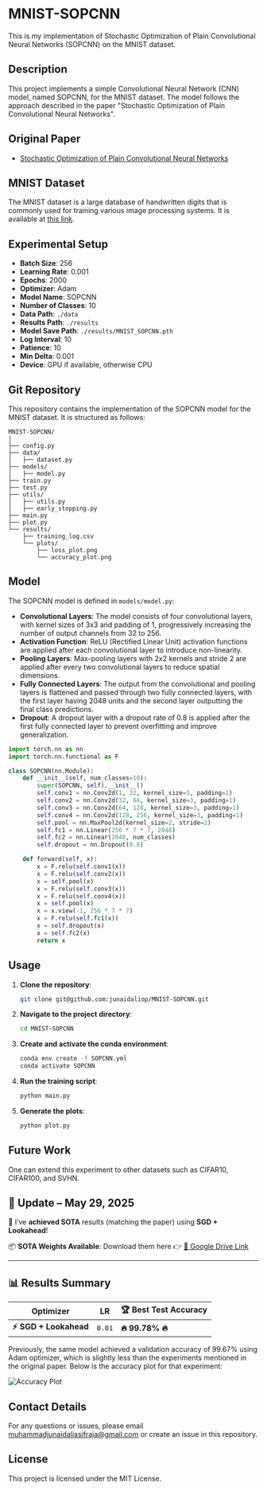 # MNIST-SOPCNN

This is my implementation of Stochastic Optimization of Plain Convolutional Neural Networks (SOPCNN) on the MNIST dataset.

## Description

This project implements a simple Convolutional Neural Network (CNN) model, named SOPCNN, for the MNIST dataset. The model follows the approach described in the paper "Stochastic Optimization of Plain Convolutional Neural Networks".

## Original Paper

- [Stochastic Optimization of Plain Convolutional Neural Networks](https://arxiv.org/pdf/2001.08856v1)

## MNIST Dataset

The MNIST dataset is a large database of handwritten digits that is commonly used for training various image processing systems. It is available at [this link](http://yann.lecun.com/exdb/mnist/).

## Experimental Setup

- **Batch Size**: 256
- **Learning Rate**: 0.001
- **Epochs**: 2000
- **Optimizer**: Adam
- **Model Name**: SOPCNN
- **Number of Classes**: 10
- **Data Path**: `./data`
- **Results Path**: `./results`
- **Model Save Path**: `./results/MNIST_SOPCNN.pth`
- **Log Interval**: 10
- **Patience**: 10
- **Min Delta**: 0.001
- **Device**: GPU if available, otherwise CPU

## Git Repository

This repository contains the implementation of the SOPCNN model for the MNIST dataset. It is structured as follows:

```
MNIST-SOPCNN/
│
├── config.py
├── data/
│   ├── dataset.py
├── models/
│   ├── model.py
├── train.py
├── test.py
├── utils/
│   ├── utils.py
│   ├── early_stopping.py
├── main.py
├── plot.py
└── results/
    ├── training_log.csv
    └── plots/
        ├── loss_plot.png
        └── accuracy_plot.png
```
## Model

The SOPCNN model is defined in `models/model.py`:

- **Convolutional Layers**: The model consists of four convolutional layers, with kernel sizes of 3x3 and padding of 1, progressively increasing the number of output channels from 32 to 256.
- **Activation Function**: ReLU (Rectified Linear Unit) activation functions are applied after each convolutional layer to introduce non-linearity.
- **Pooling Layers**: Max-pooling layers with 2x2 kernels and stride 2 are applied after every two convolutional layers to reduce spatial dimensions.
- **Fully Connected Layers**: The output from the convolutional and pooling layers is flattened and passed through two fully connected layers, with the first layer having 2048 units and the second layer outputting the final class predictions.
- **Dropout**: A dropout layer with a dropout rate of 0.8 is applied after the first fully connected layer to prevent overfitting and improve generalization.

```python
import torch.nn as nn
import torch.nn.functional as F

class SOPCNN(nn.Module):
    def __init__(self, num_classes=10):
        super(SOPCNN, self).__init__()
        self.conv1 = nn.Conv2d(1, 32, kernel_size=3, padding=1)
        self.conv2 = nn.Conv2d(32, 64, kernel_size=3, padding=1)
        self.conv3 = nn.Conv2d(64, 128, kernel_size=3, padding=1)
        self.conv4 = nn.Conv2d(128, 256, kernel_size=3, padding=1)
        self.pool = nn.MaxPool2d(kernel_size=2, stride=2)
        self.fc1 = nn.Linear(256 * 7 * 7, 2048)
        self.fc2 = nn.Linear(2048, num_classes)
        self.dropout = nn.Dropout(0.8)

    def forward(self, x):
        x = F.relu(self.conv1(x))
        x = F.relu(self.conv2(x))
        x = self.pool(x)
        x = F.relu(self.conv3(x))
        x = F.relu(self.conv4(x))
        x = self.pool(x)
        x = x.view(-1, 256 * 7 * 7)
        x = F.relu(self.fc1(x))
        x = self.dropout(x)
        x = self.fc2(x)
        return x
```

## Usage

1. **Clone the repository**:
   ```bash
   git clone git@github.com:junaidaliop/MNIST-SOPCNN.git
   ```

2. **Navigate to the project directory**:
   ```bash
   cd MNIST-SOPCNN
   ```

3. **Create and activate the conda environment**:
   ```bash
   conda env create -f SOPCNN.yml
   conda activate SOPCNN
   ```

4. **Run the training script**:
   ```bash
   python main.py
   ```

5. **Generate the plots**:
   ```bash
   python plot.py
   ```

## Future Work

One can extend this experiment to other datasets such as CIFAR10, CIFAR100, and SVHN.

## 🚀 **Update – May 29, 2025**

🎉 I’ve **achieved SOTA** results (matching the paper) using **SGD + Lookahead**!

📦 **SOTA Weights Available**:
Download them here 👉 [📁 Google Drive Link](https://drive.google.com/drive/folders/18SIYqa6mh4c4Lns-GhYBLs4F83O-w2LC?usp=sharing)

---

## 📊 **Results Summary**

|    Optimizer          |    LR  | 🏆 Best Test Accuracy |
| --------------------- | ------ | --------------------- |
| **⚡ SGD + Lookahead** | `0.01` | **🔥 99.78% 🔥**      |

Previously, the same model achieved a validation accuracy of 99.67% using Adam optimizer, which is slightly less than the experiments mentioned in the original paper. Below is the accuracy plot for that experiment:

![Accuracy Plot](results/plots/accuracy_plot.png)

## Contact Details

For any questions or issues, please email muhammadjunaidaliasifraja@gmail.com or create an issue in this repository.

## License

This project is licensed under the MIT License.

